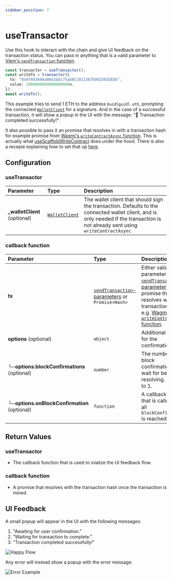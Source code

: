 ```yaml
---
sidebar_position: 7
---
```


# useTransactor

Use this hook to interact with the chain and give UI feedback on the transaction status. You can pass in anything that is a valid parameter to [Viem's `sendTransaction` function](https://viem.sh/docs/actions/wallet/sendTransaction#parameters).

```ts
const transactor = useTransactor();
const writeTx = transactor({
  to: "0x97843608a00e2bbc75ab0C1911387E002565DEDE",
  value: 1000000000000000000n,
});
await writeTx();
```

This example tries to send 1 ETH to the address `buidlguidl.eth`, prompting the connected [`WalletClient`](https://wagmi.sh/react/api/hooks/useWalletClient#usewalletclient) for a signature. And in the case of a successful transaction, it will show a popup in the UI with the message: "🎉 Transaction completed successfully!".

It also possible to pass it an promise that resolves in with a transaction hash for example promise from [Wagmi's `writeContractAsync` function](https://wagmi.sh/react/api/hooks/useWriteContract#mutate-async). This is actually what [useScaffoldWriteContract](/hooks/useScaffoldWriteContract) does under the hood. There is also a recepie explaining how to set that up [here](/recipes/WriteToContractWriteAsyncButton).

## Configuration
### useTransactor
| Parameter            | Type        | Description                                                                                                         |
| :------------------- | :---------- | :------------------------------------------------------------------------------------------------------------------ |
| **_walletClient** (optional)     | [`WalletClient`](https://viem.sh/docs/clients/wallet.html)    | The wallet client that should sign the transaction. Defaults to the connected wallet client, and is only needed if the transaction is not already sent using `writeContractAsync` |

### callback function
| Parameter            | Type        | Description                                                                                                         |
| :------------------- | :---------- | :------------------------------------------------------------------------------------------------------------------ |
| **tx**     |  [`sendTransaction`-parameters](https://viem.sh/docs/actions/wallet/sendTransaction#parameters) or `Promise<Hash>`   | Either valid parameters for [`sendTransaction`-parameters](https://viem.sh/docs/actions/wallet/sendTransaction#parameters) or a promise that resolves with the transaction hash, e.g. [Wagmi's `writeContractAsync` function](https://wagmi.sh/react/api/hooks/useWriteContract#mutate-async). |
| **options** (optional)  | `object` | Additional options for the confirmation. |
| **└─options.blockConfirmations** (optional)  | `number` | The number of block confirmations to wait for before resolving. Defaults to 1. |
| **└─options.onBlockConfirmation** (optional)  | `function` | A callback function that is called once all `blockConfirmations` is reached. |

## Return Values
### useTransactor
- The callback function that is used to inialize the UI feedback flow.

### callback function
- A promise that resolves with the transaction hash once the transaction is mined.

## UI Feedback
A small popup will appear in the UI with the following messages:

1. "Awaiting for user confirmation."
2. "Waiting for transaction to complete."
3. "Transaction completed successfully!"

![Happy Flow](/img/transactorHappyFlow.gif)

Any error will instead show a popup with the error message.

![Error Example](/img/transactorFail.gif)
